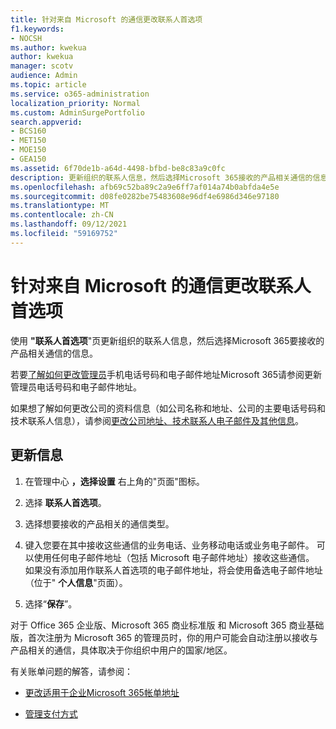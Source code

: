 ```yaml
---
title: 针对来自 Microsoft 的通信更改联系人首选项
f1.keywords:
- NOCSH
ms.author: kwekua
author: kwekua
manager: scotv
audience: Admin
ms.topic: article
ms.service: o365-administration
localization_priority: Normal
ms.custom: AdminSurgePortfolio
search.appverid:
- BCS160
- MET150
- MOE150
- GEA150
ms.assetid: 6f70de1b-a64d-4498-bfbd-be8c83a9c0fc
description: 更新组织的联系人信息，然后选择Microsoft 365接收的产品相关通信的信息。
ms.openlocfilehash: afb69c52ba89c2a9e6ff7af014a74b0abfda4e5e
ms.sourcegitcommit: d08fe0282be75483608e96df4e6986d346e97180
ms.translationtype: MT
ms.contentlocale: zh-CN
ms.lasthandoff: 09/12/2021
ms.locfileid: "59169752"
---
```

# <a name="change-your-contact-preferences-for-communications-from-microsoft"></a>针对来自 Microsoft 的通信更改联系人首选项

使用 **"联系人首选项**"页更新组织的联系人信息，然后选择Microsoft 365要接收的产品相关通信的信息。
  
若要[了解如何更改管理员](update-phone-number-and-email-address.md)手机电话号码和电子邮件地址Microsoft 365请参阅更新管理员电话号码和电子邮件地址。
  
如果想了解如何更改公司的资料信息（如公司名称和地址、公司的主要电话号码和技术联系人信息），请参阅[更改公司地址、技术联系人电子邮件及其他信息](change-address-contact-and-more.md)。
  
## <a name="to-update-your-information"></a>更新信息
  
1. 在管理中心 **，选择设置** 右上角的"页面"图标。

2. 选择 **联系人首选项**。

3. 选择想要接收的产品相关的通信类型。

4. 键入您要在其中接收这些通信的业务电话、业务移动电话或业务电子邮件。
    可以使用任何电子邮件地址（包括 Microsoft 电子邮件地址）接收这些通信。 如果没有添加用作联系人首选项的电子邮件地址，将会使用备选电子邮件地址（位于" **个人信息**"页面）。

5. 选择“**保存**”。
  
对于 Office 365 企业版、Microsoft 365 商业标准版 和 Microsoft 365 商业基础版，首次注册为 Microsoft 365 的管理员时，你的用户可能会自动注册以接收与产品相关的通信，具体取决于你组织中用户的国家/地区。
  
有关账单问题的解答，请参阅：
  
- [更改适用于企业Microsoft 365帐单地址](../../commerce/billing-and-payments/change-your-billing-addresses.md)

- [管理支付方式](../../commerce/billing-and-payments/manage-payment-methods.md)
